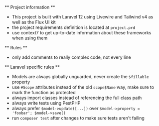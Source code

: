 ** Project information **
- This project is built with Laravel 12 using Livewire and Tailwind v4 as well as the Flux UI kit
- the project requirements definition is located at `project.prd`
- use context7 to get up-to-date information about these frameworks when using them

** Rules **
- only add comments to really complex code, not every line
 
** Laravel specific rules **
- Models are always globally unguarded, never create the `$fillable` property
- use `#Scope` attributes instead of the old `scope$Name` way, make sure to mark the function as protected
- always import classes instead of referencing the full class path
- always write tests using PestPHP
- always prefer `$model->update([...])` over `$model->property = 'foobar'; $model->save()`
- run `composer test` after changes to make sure tests aren't failing
